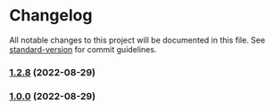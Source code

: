 # Changelog

All notable changes to this project will be documented in this file. See [standard-version](https://github.com/conventional-changelog/standard-version) for commit guidelines.

### [1.2.8](https://github.com/Kirolos-kr7/Webflix/compare/v1.2.7...v1.2.8) (2022-08-29)

### [1.0.0]() (2022-08-29)
